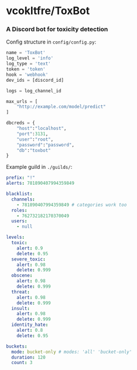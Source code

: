 # vcokltfre/ToxBot

### A Discord bot for toxicity detection

Config structure in `config/config.py`:
```py
name = 'ToxBot'
log_level = 'info'
log_type = 'text'
token = 'token'
hook = 'webhook'
dev_ids = [discord_id]

logs = log_channel_id

max_urls = [
    "http://example.com/model/predict"
]

dbcreds = {
    "host":"localhost",
    "port":3131,
    "user":"root",
    "password":"password",
    "db":"toxbot"
}
```

Example guild in `./guilds/`:
```yml
prefix: "!"
alerts: 781890407994359849

blacklist:
  channels:
    - 781890407994359849 # categories work too
  roles:
    - 762732182170370049
  users:
    - null

levels:
  toxic:
    alert: 0.9
    delete: 0.95
  severe_toxic:
    alert: 0.98
    delete: 0.999
  obscene:
    alert: 0.98
    delete: 0.999
  threat:
    alert: 0.98
    delete: 0.999
  insult:
    alert: 0.98
    delete: 0.999
  identity_hate:
    alert: 0.8
    delete: 0.95

buckets:
  mode: bucket-only # modes: 'all' 'bucket-only'
  duration: 120
  count: 3
```
